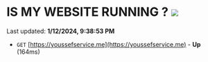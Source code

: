 # IS MY WEBSITE RUNNING ? [![](https://img.shields.io/static/v1?label=Sponsor&message=%E2%9D%A4&logo=GitHub&color=%23fe8e86)](https://github.com/sponsors/<username>)

Last updated: **1/12/2024, 9:38:53 PM**

- `GET` [https://youssefservice.me](https://youssefservice.me) - **Up** (164ms)
